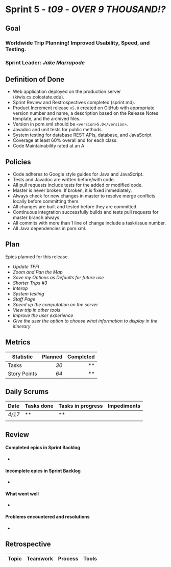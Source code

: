 # Sprint 5 - *t09* - *OVER 9 THOUSAND!?*

## Goal

### Worldwide Trip Planning! Improved Usability, Speed, and Testing.
### Sprint Leader: *Jake Marrapode*

## Definition of Done

* Web application deployed on the production server (kiwis.cs.colostate.edu).
* Sprint Review and Restrospectives completed (sprint.md).
* Product Increment release `v5.0` created on GitHub with appropriate version number and name, a description based on the Release Notes template, and the archived files.
* Version in pom.xml should be `<version>5.0</version>`.
* Javadoc and unit tests for public methods.
* System testing for database REST APIs, database, and JavaScript
* Coverage at least 60% overall and for each class.
* Code Maintainability rated at an A


## Policies

* Code adheres to Google style guides for Java and JavaScript.
* Tests and Javadoc are written before/with code.  
* All pull requests include tests for the added or modified code.
* Master is never broken.  If broken, it is fixed immediately.
* Always check for new changes in master to resolve merge conflicts locally before committing them.
* All changes are built and tested before they are committed.
* Continuous integration successfully builds and tests pull requests for master branch always.
* All commits with more than 1 line of change include a task/issue number.
* All Java dependencies in pom.xml.

## Plan

Epics planned for this release.

* *Update TFFI*
* *Zoom and Pan the Map*
* *Save my Options as Defaults for future use*
* *Shorter Trips #3*
* *Interop*
* *System testing*
* *Staff Page*
* *Speed up the computation on the server*
* *View trip in other tools*
* *Improve the user experience*
* *Give the user the option to choose what information to display in the itinerary*


## Metrics

Statistic | Planned | Completed
--- | ---: | ---:
Tasks |  *30*   | ** 
Story Points |  *64*  | ** 

## Daily Scrums

Date | Tasks done  | Tasks in progress | Impediments 
:--- | :--- | :--- | :--- 
*4/17* | ** | ** | 
 | | | 
 

## Review

#### Completed epics in Sprint Backlog 
*

#### Incomplete epics in Sprint Backlog 
*

#### What went well
*

#### Problems encountered and resolutions
*

## Retrospective

Topic | Teamwork | Process | Tools
:--- | :--- | :--- | :---
